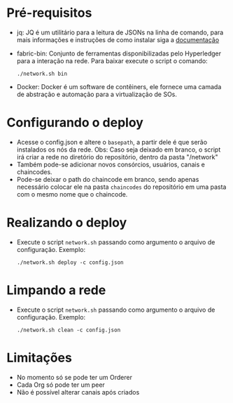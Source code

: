 # Pré-requisitos

- jq: JQ é um utilitário para a leitura de JSONs na linha de comando, para mais informações e instruções de como instalar siga a [documentação](https://stedolan.github.io/jq)

- fabric-bin: Conjunto de ferramentas disponibilizadas pelo Hyperledger para a interação na rede. Para baixar execute o script o comando:
    ```
    ./network.sh bin
    ```

- Docker: Docker é um software de contêiners, ele fornece uma camada de abstração e automação para a virtualização de SOs.

# Configurando o deploy

- Acesse o config.json e altere o `basepath`, a partir dele é que serão instalados os nós da rede.
  Obs: Caso seja deixado em branco, o script irá criar a rede no diretório do repositório, dentro da pasta "/network"
- Também pode-se adicionar novos consórcios, usuários, canais e chaincodes.
- Pode-se deixar o path do chaincode em branco, sendo apenas necessário colocar ele na pasta `chaincodes` do repositório em uma pasta com o mesmo nome que o chaincode.

# Realizando o deploy

- Execute o script `network.sh` passando como argumento o arquivo de configuração. Exemplo:
    ```
    ./network.sh deploy -c config.json
    ```

# Limpando a rede

- Execute o script `network.sh` passando como argumento o arquivo de configuração. Exemplo:
    ```
    ./network.sh clean -c config.json
    ```

# Limitações

- No momento só se pode ter um Orderer
- Cada Org só pode ter um peer
- Não é possível alterar canais após criados